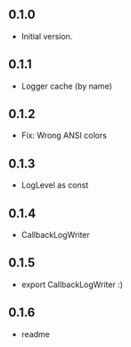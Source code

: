 ## 0.1.0

- Initial version.

## 0.1.1

- Logger cache (by name)

## 0.1.2

- Fix: Wrong ANSI colors

## 0.1.3

- LogLevel as const

## 0.1.4

- CallbackLogWriter

## 0.1.5

- export CallbackLogWriter :)

## 0.1.6

- readme
